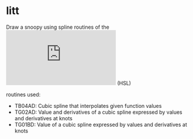 # litt

Draw a snoopy using spline routines of the ![Harwell Subroutine Library](http://www.hsl.rl.ac.uk/archive/index.html) (HSL)

routines used:
* TB04AD: Cubic spline that interpolates given function values
* TG02AD: Value and derivatives of a cubic spline expressed by values and derivatives at knots
* TG01BD: Value of a cubic spline expressed by values and derivatives at knots